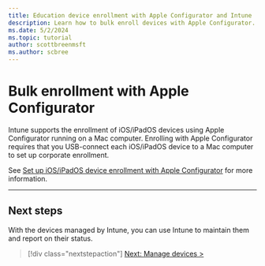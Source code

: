 ```yaml
---
title: Education device enrollment with Apple Configurator and Intune
description: Learn how to bulk enroll devices with Apple Configurator.
ms.date: 5/2/2024
ms.topic: tutorial
author: scottbreenmsft
ms.author: scbree
---
```


# Bulk enrollment with Apple Configurator

Intune supports the enrollment of iOS/iPadOS devices using Apple Configurator running on a Mac computer. Enrolling with Apple Configurator requires that you USB-connect each iOS/iPadOS device to a Mac computer to set up corporate enrollment.

See [Set up iOS/iPadOS device enrollment with Apple Configurator](/mem/intune-service/enrollment/apple-configurator-enroll-ios) for more information.

---

## Next steps

With the devices managed by Intune, you can use Intune to maintain them and report on their status.

> [!div class="nextstepaction"]
> [Next: Manage devices >](manage-overview.md)
